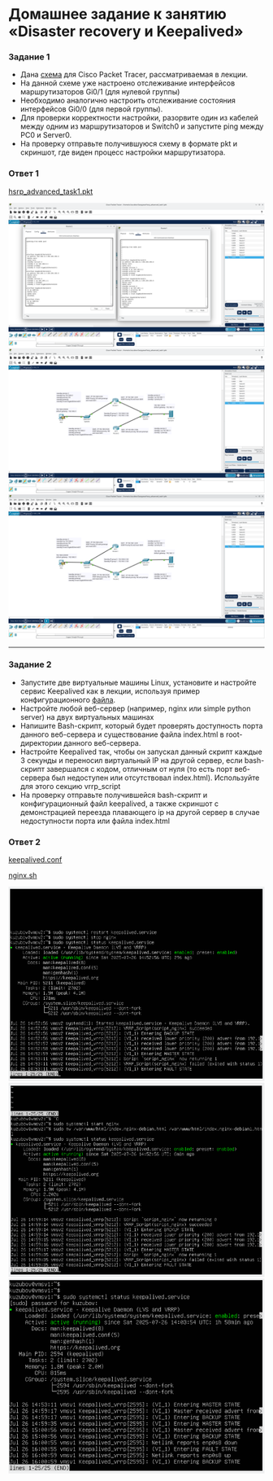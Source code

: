 # Домашнее задание к занятию «Disaster recovery и Keepalived»


### Задание 1
- Дана [схема](1/hsrp_advanced.pkt) для Cisco Packet Tracer, рассматриваемая в лекции.
- На данной схеме уже настроено отслеживание интерфейсов маршрутизаторов Gi0/1 (для нулевой группы)
- Необходимо аналогично настроить отслеживание состояния интерфейсов Gi0/0 (для первой группы).
- Для проверки корректности настройки, разорвите один из кабелей между одним из маршрутизаторов и Switch0 и запустите ping между PC0 и Server0.
- На проверку отправьте получившуюся схему в формате pkt и скриншот, где виден процесс настройки маршрутизатора.

### Ответ 1

[hsrp_advanced_task1.pkt](https://github.com/EscEller/netology-homework/blob/main/sflt-01/content/hsrp_advanced_task1.pkt)

![Скриншот-1](https://github.com/EscEller/netology-homework/blob/main/sflt-01/content/1.png)
![Скриншот-2](https://github.com/EscEller/netology-homework/blob/main/sflt-01/content/2.png)
![Скриншот-3](https://github.com/EscEller/netology-homework/blob/main/sflt-01/content/3.png)

 ---

### Задание 2
- Запустите две виртуальные машины Linux, установите и настройте сервис Keepalived как в лекции, используя пример конфигурационного [файла](1/keepalived-simple.conf).
- Настройте любой веб-сервер (например, nginx или simple python server) на двух виртуальных машинах
- Напишите Bash-скрипт, который будет проверять доступность порта данного веб-сервера и существование файла index.html в root-директории данного веб-сервера.
- Настройте Keepalived так, чтобы он запускал данный скрипт каждые 3 секунды и переносил виртуальный IP на другой сервер, если bash-скрипт завершался с кодом, отличным от нуля (то есть порт веб-сервера был недоступен или отсутствовал index.html). Используйте для этого секцию vrrp_script
- На проверку отправьте получившейся bash-скрипт и конфигурационный файл keepalived, а также скриншот с демонстрацией переезда плавающего ip на другой сервер в случае недоступности порта или файла index.html

### Ответ 2

[keepalived.conf](https://github.com/EscEller/netology-homework/blob/main/sflt-01/content/keepalived.conf)

[nginx.sh](https://github.com/EscEller/netology-homework/blob/main/sflt-01/content/nginx.sh)

![Скриншот-4](https://github.com/EscEller/netology-homework/blob/main/sflt-01/content/4.png)
![Скриншот-5](https://github.com/EscEller/netology-homework/blob/main/sflt-01/content/5.png)
![Скриншот-6](https://github.com/EscEller/netology-homework/blob/main/sflt-01/content/6.png)

